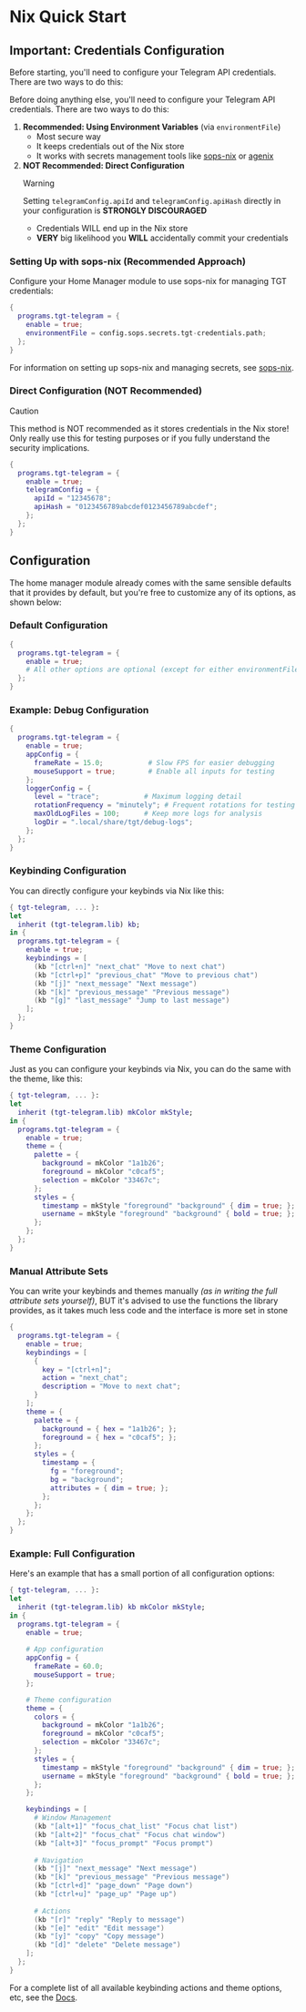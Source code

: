 # Nix Quick Start

## Important: Credentials Configuration

Before starting, you'll need to configure your Telegram API credentials. There are two ways to do this:

Before doing anything else, you'll need to configure your Telegram API credentials. There are two ways to do this:

1. **Recommended: Using Environment Variables** (via `environmentFile`)
   - Most secure way
   - It keeps credentials out of the Nix store
   - It works with secrets management tools like [sops-nix](https://github.com/Mic92/sops-nix) or [agenix](https://github.com/ryantm/agenix)
2. **NOT Recommended: Direct Configuration**
   > [!WARNING]
   > Setting `telegramConfig.apiId` and `telegramConfig.apiHash` directly in your configuration is **STRONGLY DISCOURAGED**
   - Credentials WILL end up in the Nix store
   - **VERY** big likelihood you **WILL** accidentally commit your credentials

### Setting Up with sops-nix (Recommended Approach)

Configure your Home Manager module to use sops-nix for managing TGT credentials:

```nix
{
  programs.tgt-telegram = {
    enable = true;
    environmentFile = config.sops.secrets.tgt-credentials.path;
  };
}
```

For information on setting up sops-nix and managing secrets, see [sops-nix](https://github.com/Mic92/sops-nix).

### Direct Configuration (NOT Recommended)

> [!CAUTION]
> This method is NOT recommended as it stores credentials in the Nix store!
> Only really use this for testing purposes or if you fully understand the security implications.

```nix
{
  programs.tgt-telegram = {
    enable = true;
    telegramConfig = {
      apiId = "12345678";
      apiHash = "0123456789abcdef0123456789abcdef";
    };
  };
}
```

## Configuration

The home manager module already comes with the same sensible defaults that it provides by default, but you're free to customize any of its options, as shown below:

### Default Configuration

```nix
{
  programs.tgt-telegram = {
    enable = true;
    # All other options are optional (except for either environmentFile or telegramConfig.apiID and telegramConfig.apiHash)
  };
}
```

### Example: Debug Configuration

```nix
{
  programs.tgt-telegram = {
    enable = true;
    appConfig = {
      frameRate = 15.0;           # Slow FPS for easier debugging
      mouseSupport = true;        # Enable all inputs for testing
    };
    loggerConfig = {
      level = "trace";           # Maximum logging detail
      rotationFrequency = "minutely"; # Frequent rotations for testing
      maxOldLogFiles = 100;      # Keep more logs for analysis
      logDir = ".local/share/tgt/debug-logs";
    };
  };
}
```

### Keybinding Configuration

You can directly configure your keybinds via Nix like this:

```nix
{ tgt-telegram, ... }:
let
  inherit (tgt-telegram.lib) kb;
in {
  programs.tgt-telegram = {
    enable = true;
    keybindings = [
      (kb "[ctrl+n]" "next_chat" "Move to next chat")
      (kb "[ctrl+p]" "previous_chat" "Move to previous chat")
      (kb "[j]" "next_message" "Next message") 
      (kb "[k]" "previous_message" "Previous message")
      (kb "[g]" "last_message" "Jump to last message")
    ];
  };
}
```

### Theme Configuration

Just as you can configure your keybinds via Nix, you can do the same with the theme, like this:

```nix
{ tgt-telegram, ... }:
let
  inherit (tgt-telegram.lib) mkColor mkStyle;
in {
  programs.tgt-telegram = {
    enable = true;
    theme = {
      palette = {
        background = mkColor "1a1b26";
        foreground = mkColor "c0caf5";
        selection = mkColor "33467c";
      };
      styles = {
        timestamp = mkStyle "foreground" "background" { dim = true; };
        username = mkStyle "foreground" "background" { bold = true; };
      };
    };
  };
}
```

### Manual Attribute Sets

You can write your keybinds and themes manually *(as in writing the full attribute sets yourself)*, BUT it's advised to use the functions the library provides, as it takes much less code and the interface is more set in stone

```nix
{
  programs.tgt-telegram = {
    enable = true;
    keybindings = [
      {
        key = "[ctrl+n]";
        action = "next_chat";
        description = "Move to next chat";
      }
    ];
    theme = {
      palette = {
        background = { hex = "1a1b26"; };
        foreground = { hex = "c0caf5"; };
      };
      styles = {
        timestamp = {
          fg = "foreground";
          bg = "background";
          attributes = { dim = true; };
        };
      };
    };
  };
}
```

### Example: Full Configuration

Here's an example that has a small portion of all configuration options:

```nix
{ tgt-telegram, ... }:
let
  inherit (tgt-telegram.lib) kb mkColor mkStyle;
in {
  programs.tgt-telegram = {
    enable = true;
    
    # App configuration
    appConfig = {
      frameRate = 60.0;
      mouseSupport = true;
    };

    # Theme configuration
    theme = {
      colors = {
        background = mkColor "1a1b26";
        foreground = mkColor "c0caf5";
        selection = mkColor "33467c";
      };
      styles = {
        timestamp = mkStyle "foreground" "background" { dim = true; };
        username = mkStyle "foreground" "background" { bold = true; };
      };
    };

    keybindings = [
      # Window Management
      (kb "[alt+1]" "focus_chat_list" "Focus chat list")
      (kb "[alt+2]" "focus_chat" "Focus chat window") 
      (kb "[alt+3]" "focus_prompt" "Focus prompt")
      
      # Navigation
      (kb "[j]" "next_message" "Next message")
      (kb "[k]" "previous_message" "Previous message")
      (kb "[ctrl+d]" "page_down" "Page down")
      (kb "[ctrl+u]" "page_up" "Page up")
      
      # Actions
      (kb "[r]" "reply" "Reply to message")
      (kb "[e]" "edit" "Edit message")
      (kb "[y]" "copy" "Copy message")
      (kb "[d]" "delete" "Delete message")
    ];
  };
}
```

For a complete list of all available keybinding actions and theme options, etc, see the [Docs](../docs/configuration/README.md).
